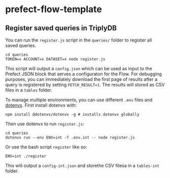 # prefect-flow-template


## Register saved queries in TriplyDB

You can run the `register.js` script in the `queries/` folder to register all saved queries.

```
cd queries
TOKEN=x ACCOUNT=x DATASET=x node register.js
```
This script will output a `config.json` which can be used as input to the Prefect JSON block that serves a configuraton for the Flow. 
For debugging purposes, you can immediately download the first page of results after a query is registered by setting `FETCH_RESULT=1`. The results will stored as CSV files in a `tables` folder.

To manage multiple environments, you can use different `.env` files and [dotenvx](https://github.com/dotenvx/dotenvx).
First install dotenvx with:
```
npm install @dotenvx/dotenvx -g # installs dotenvx globally
```

Then use dotenvx to run `register.js`:

```
cd queries
dotenvx run --env ENV=int -f .env.int -- node register.js
```

Or use the bash script `register` like so:

```
ENV=int ./register 
```

This will output a `config-int.json` and storethe CSV filesa in a `tables-int` folder.